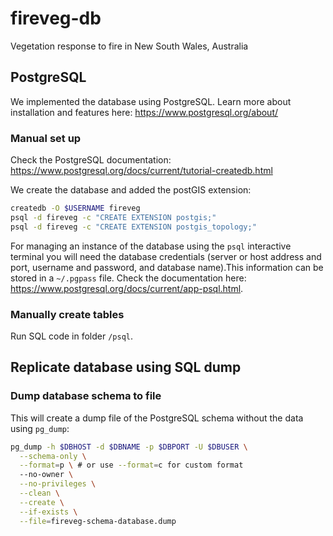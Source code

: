 # fireveg-db

Vegetation response to fire in New South Wales, Australia

## PostgreSQL

We implemented the database using PostgreSQL. Learn more about installation and features here:
<https://www.postgresql.org/about/>

### Manual set up 

Check the PostgreSQL documentation: <https://www.postgresql.org/docs/current/tutorial-createdb.html>

We create the database and added the postGIS extension:

```sh
createdb -O $USERNAME fireveg
psql -d fireveg -c "CREATE EXTENSION postgis;"
psql -d fireveg -c "CREATE EXTENSION postgis_topology;"
```

For managing an instance of the database using the `psql` interactive terminal you will need the database credentials (server or host address and port, username and password, and database name).This information can be stored in a `~/.pgpass` file. Check the documentation here: <https://www.postgresql.org/docs/current/app-psql.html>.

### Manually create tables

Run SQL code in folder `/psql`.

## Replicate database using SQL dump

### Dump database schema to file

This will create a dump file of the PostgreSQL schema without the data using `pg_dump`:

```sh
pg_dump -h $DBHOST -d $DBNAME -p $DBPORT -U $DBUSER \
  --schema-only \
  --format=p \ # or use --format=c for custom format
  --no-owner \
  --no-privileges \
  --clean \
  --create \
  --if-exists \
  --file=fireveg-schema-database.dump
```

